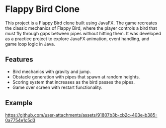 # Flappy Bird Clone
This project is a Flappy Bird clone built using JavaFX. The game recreates the classic mechanics of Flappy Bird, where the player controls a bird that must fly through gaps between pipes without hitting them. It was developed as a practice project to explore JavaFX animation, event handling, and game loop logic in Java.

## Features
* Bird mechanics with gravity and jump.
* Obstacle generation with pipes that spawn at random heights.
* Scoring system that increases as the bird passes the pipes.
* Game over screen with restart functionality.

## Example
https://github.com/user-attachments/assets/91807b3b-cb2c-403e-b385-0a7754e1c5d3
